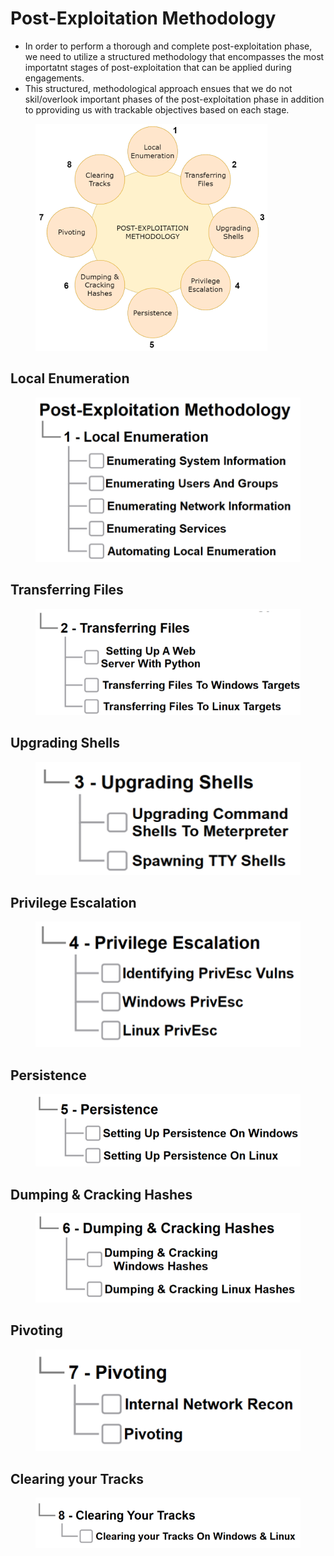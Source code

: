 # Post-Exploitation Methodology

* In order to perform a thorough and complete post-exploitation phase, we need to utilize a structured methodology that encompasses the most importatnt stages of post-exploitation that can be applied during engagements.
* This structured, methodological approach ensues that we do not skil/overlook important phases of the post-exploitation phase in addition to pproviding us with trackable objectives based on each stage.

<figure><img src="../../.gitbook/assets/image (66).png" alt=""><figcaption></figcaption></figure>

## Local Enumeration

<figure><img src="../../.gitbook/assets/image (67).png" alt=""><figcaption></figcaption></figure>

## Transferring Files

<figure><img src="../../.gitbook/assets/image (68).png" alt=""><figcaption></figcaption></figure>

## Upgrading Shells

<figure><img src="../../.gitbook/assets/image (69).png" alt=""><figcaption></figcaption></figure>

## Privilege Escalation

<figure><img src="../../.gitbook/assets/image (70).png" alt=""><figcaption></figcaption></figure>

## Persistence

<figure><img src="../../.gitbook/assets/image (71).png" alt=""><figcaption></figcaption></figure>

## Dumping & Cracking Hashes

<figure><img src="../../.gitbook/assets/image (72).png" alt=""><figcaption></figcaption></figure>

## Pivoting

<figure><img src="../../.gitbook/assets/image (73).png" alt=""><figcaption></figcaption></figure>

## Clearing your Tracks

<figure><img src="../../.gitbook/assets/image (74).png" alt=""><figcaption></figcaption></figure>





